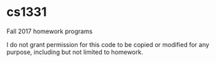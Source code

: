 # cs1331

Fall 2017 homework programs

I do not grant permission for this code to be copied or modified for any purpose, including but not limited to homework.
